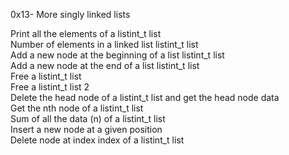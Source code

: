 0x13- More singly linked lists

Print all the elements of a listint_t list</br>
Number of elements in a linked list listint_t list</br>
Add a new node at the beginning of a list listint_t list</br>
Add a new node at the end of a list listint_t list</br>
Free a listint_t list</br>
Free a listint_t list 2</br>
Delete the head node of a listint_t list and get the head node data</br>
Get the nth node of a listint_t list</br>
Sum of all the data (n) of a listint_t list</br>
Insert a new node at a given position</br>
Delete node at index index of a listint_t list</br>
